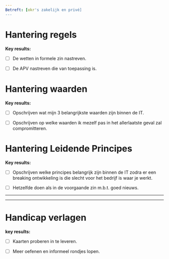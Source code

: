 ```yaml
---
Betreft: [okr's zakelijk en privé]
---
```


# Hantering regels

**Key results:**

- [ ] De wetten in formele zin nastreven.
- [ ]  De  APV nastreven die van toepassing is.



# Hantering waarden


**Key results:**
-  [ ] Opschrijven wat mijn 3 belangrijkste waarden zijn binnen de IT.
-  [ ] Opschrijven op welke waarden ik mezelf pas in het allerlaatste geval zal compromitteren.



# Hantering Leidende Principes


**Key results:**

- [ ] Opschrijven welke principes belangrijk zijn binnen de IT zodra er een breaking ontwikkeling is die slecht voor het bedrijf is waar je werkt. 
- [ ] Hetzelfde doen als in de voorgaande zin m.b.t. goed nieuws. 



****
---
# Handicap verlagen 


**key results:**  
- [ ] Kaarten proberen in te leveren. 
- [ ]  Meer oefenen en informeel rondjes lopen.



